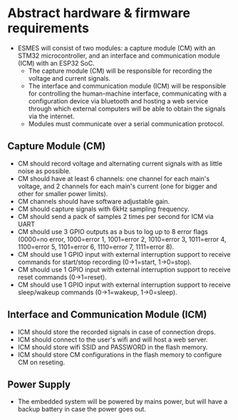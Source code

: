 # Abstract hardware & firmware requirements
* ESMES will consist of two modules: a capture module (CM) with an STM32 microcontroller, and an interface and communication module (ICM) with an ESP32 SoC.
  * The capture module (CM) will be responsible for recording the voltage and current signals. 
  * The interface and communication module (ICM) will be responsible for controlling the human-machine interface, communicating with a configuration device via bluetooth and hosting a web service through which external computers will be able to obtain the signals via the internet.
  * Modules must communicate over a serial communication protocol.

## Capture Module (CM)

* CM should record voltage and alternating current signals with as little noise as possible.
* CM should have at least 6 channels: one channel for each main's voltage, and 2 channels for each main's current (one for bigger and other for smaller power limits).
* CM channels should have software adjustable gain.
* CM should capture signals with 6kHz sampling frequency.
* CM should send a pack of samples 2 times per second for ICM via UART
* CM should use 3 GPIO outputs as a bus to log up to 8 error flags (0000=no error, 1000=error 1, 1001=error 2, 1010=error 3, 1011=error 4, 1100=error 5, 1101=error 6, 1110=error 7, 1111=error 8).
* CM should use 1 GPIO input with external interruption support to receive commands for start/stop recording (0->1=start, 1->0=stop).
* CM should use 1 GPIO input with external interruption support to receive reset commands (0->1=reset).
* CM should use 1 GPIO input with external interruption support to receive sleep/wakeup commands (0->1=wakeup, 1->0=sleep).

## Interface and Communication Module (ICM)

* ICM should store the recorded signals in case of connection drops.
* ICM should connect to the user's wifi and will host a web server.
* ICM should store wifi SSID and PASSWORD in the flash memory.
* ICM should store CM configurations in the flash memory to configure CM on reseting.

## Power Supply

* The embedded system will be powered by mains power, but will have a backup battery in case the power goes out.
